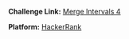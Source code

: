 **Challenge Link:** [Merge Intervals 4](https://www.hackerrank.com/contests/90-days-of-coding/challenges/merge-intervals-4)

**Platform:** [HackerRank](https://hackerrank.com/)
